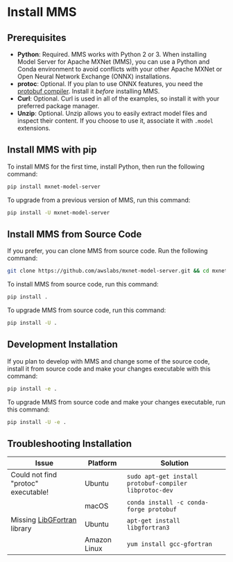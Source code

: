 ﻿# Install MMS## Prerequisites* **Python**: Required. MMS works with Python 2 or 3.  When installing Model Server for Apache MXNet (MMS), you can use a Python and Conda environment to avoid conflicts with your other Apache MXNet or Open Neural Network Exchange (ONNX) installations.* **protoc**: Optional. If you plan to use ONNX features, you need the [protobuf compiler](https://github.com/onnx/onnx#installation). Install it *before* installing MMS.* **Curl**: Optional. Curl is used in all of the examples, so install it with your preferred package manager.* **Unzip**: Optional. Unzip allows you to easily extract model files and inspect their content. If you choose to use it, associate it with `.model` extensions.## Install MMS with pipTo install MMS for the first time, install Python, then run the following command:```bashpip install mxnet-model-server```To upgrade from a previous version of MMS, run this command:```bashpip install -U mxnet-model-server```## Install MMS from Source CodeIf you prefer, you can clone MMS from source code. Run the following command:```bashgit clone https://github.com/awslabs/mxnet-model-server.git && cd mxnet-model-server```To install MMS from source code, run this command:```bashpip install .```To upgrade MMS from source code, run this command:```bashpip install -U .```## Development InstallationIf you plan to develop with MMS and change some of the source code, install it from source code and make your changes executable with  this command:```bashpip install -e .```To upgrade MMS from source code and make your changes executable, run this command:```bashpip install -U -e .```## Troubleshooting Installation | Issue | Platform | Solution ||---|---|---|| Could not find "protoc" executable! | Ubuntu | `sudo apt-get install protobuf-compiler libprotoc-dev` ||   | macOS | `conda install -c conda-forge protobuf` || Missing [LibGFortran](https://gcc.gnu.org/onlinedocs/gfc-internals/LibGFortran.html) library | Ubuntu | `apt-get install libgfortran3` ||   | Amazon Linux | `yum install gcc-gfortran` |